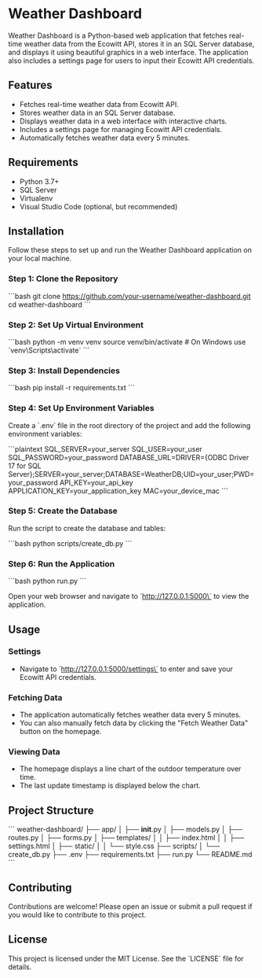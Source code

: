 
# Weather Dashboard

Weather Dashboard is a Python-based web application that fetches real-time weather data from the Ecowitt API, stores it in an SQL Server database, and displays it using beautiful graphics in a web interface. The application also includes a settings page for users to input their Ecowitt API credentials.

## Features

- Fetches real-time weather data from Ecowitt API.
- Stores weather data in an SQL Server database.
- Displays weather data in a web interface with interactive charts.
- Includes a settings page for managing Ecowitt API credentials.
- Automatically fetches weather data every 5 minutes.

## Requirements

- Python 3.7+
- SQL Server
- Virtualenv
- Visual Studio Code (optional, but recommended)

## Installation

Follow these steps to set up and run the Weather Dashboard application on your local machine.

### Step 1: Clone the Repository

\`\`\`bash
git clone https://github.com/your-username/weather-dashboard.git
cd weather-dashboard
\`\`\`

### Step 2: Set Up Virtual Environment

\`\`\`bash
python -m venv venv
source venv/bin/activate  # On Windows use \`venv\Scripts\activate\`
\`\`\`

### Step 3: Install Dependencies

\`\`\`bash
pip install -r requirements.txt
\`\`\`

### Step 4: Set Up Environment Variables

Create a \`.env\` file in the root directory of the project and add the following environment variables:

\`\`\`plaintext
SQL_SERVER=your_server
SQL_USER=your_user
SQL_PASSWORD=your_password
DATABASE_URL=DRIVER={ODBC Driver 17 for SQL Server};SERVER=your_server;DATABASE=WeatherDB;UID=your_user;PWD=your_password
API_KEY=your_api_key
APPLICATION_KEY=your_application_key
MAC=your_device_mac
\`\`\`

### Step 5: Create the Database

Run the script to create the database and tables:

\`\`\`bash
python scripts/create_db.py
\`\`\`

### Step 6: Run the Application

\`\`\`bash
python run.py
\`\`\`

Open your web browser and navigate to \`http://127.0.0.1:5000\` to view the application.

## Usage

### Settings

- Navigate to \`http://127.0.0.1:5000/settings\` to enter and save your Ecowitt API credentials.

### Fetching Data

- The application automatically fetches weather data every 5 minutes.
- You can also manually fetch data by clicking the "Fetch Weather Data" button on the homepage.

### Viewing Data

- The homepage displays a line chart of the outdoor temperature over time.
- The last update timestamp is displayed below the chart.

## Project Structure

\`\`\`
weather-dashboard/
├── app/
│   ├── __init__.py
│   ├── models.py
│   ├── routes.py
│   ├── forms.py
│   ├── templates/
│   │   ├── index.html
│   │   ├── settings.html
│   ├── static/
│   │   └── style.css
├── scripts/
│   └── create_db.py
├── .env
├── requirements.txt
├── run.py
└── README.md
\`\`\`

## Contributing

Contributions are welcome! Please open an issue or submit a pull request if you would like to contribute to this project.

## License

This project is licensed under the MIT License. See the \`LICENSE\` file for details.
